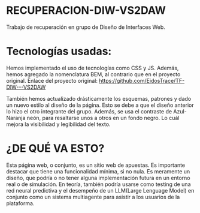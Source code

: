 # RECUPERACION-DIW-VS2DAW
Trabajo de recuperación en grupo de Diseño de Interfaces Web.

# Tecnologías usadas:
Hemos implementado el uso de tecnologías como CSS y JS. Además, hemos agregado la nomenclatura BEM, al contrario que en el proyecto original.
Enlace del proyecto original:
https://github.com/EidosTrace/TF-DIW---VS2DAW

También hemos actualizado drásticamente los esquemas, patrones y dado un nuevo estilo al diseño de la página. Esto se debe a que el diseño anterior lo hizo el otro integrante del grupo.
Además, se usa el contraste de Azul-Naranja neón, para resaltarse unos a otros en un fondo negro. Lo cuál mejora la visibilidad y legibilidad del texto.

# ¿DE QUÉ VA ESTO?
Esta página web, o conjunto, es un sitio web de apuestas. Es importante destacar que tiene una funcionalidad mínima, si no nula. Es meramente un diseño, que podría o no tener alguna implementación futura en un entorno real o de simulación.
En teoría, también podría usarse como testing de una red neural predictiva y el desempeño de un LLM(Large Lenguage Model) en conjunto como un sistema multiagente para asistir a los usuarios de la plataforma.


